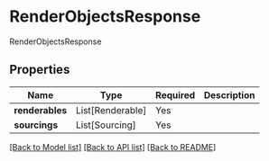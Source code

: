 # RenderObjectsResponse

RenderObjectsResponse

## Properties
| Name | Type | Required | Description |
| ------------ | ------------- | ------------- | ------------- |
**renderables** | List[Renderable] | Yes |  |
**sourcings** | List[Sourcing] | Yes |  |


[[Back to Model list]](../../../../README.md#models-v1-link) [[Back to API list]](../../../../README.md#apis-v1-link) [[Back to README]](../../../../README.md)
